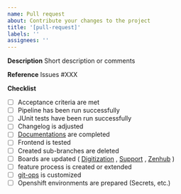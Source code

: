 ```yaml
---
name: Pull request
about: Contribute your changes to the project
title: '[pull-request]'
labels: ''
assignees: ''
---
```

**Description**
Short description or comments

**Reference**
Issues #XXX

**Checklist**

- [ ] Acceptance criteria are met
- [ ] Pipeline has been run successfully
- [ ] JUnit tests have been run successfully
- [ ] Changelog is adjusted
- [ ] [Documentations](https://git.muenchen.de/groups/digitalisierung/-/wikis/Dokumentationen) are completed
- [ ] Frontend is tested
- [ ] Created sub-branches are deleted
- [ ] Boards are updated ( [Digitization](https://git.muenchen.de/groups/digitalisierung/-/boards) , [Support](https://git.muenchen.de/digitalisierung/digiwf-support) , [Zenhub](https://app.zenhub.com/workspaces/digiwf-621f70bf50ea1100120b7e93/board) )
- [ ] feature process is created or extended
- [ ] [git-ops](https://git.muenchen.de/digitalisierung/digiwf-ops) is customized
- [ ] Openshift environments are prepared (Secrets, etc.)
